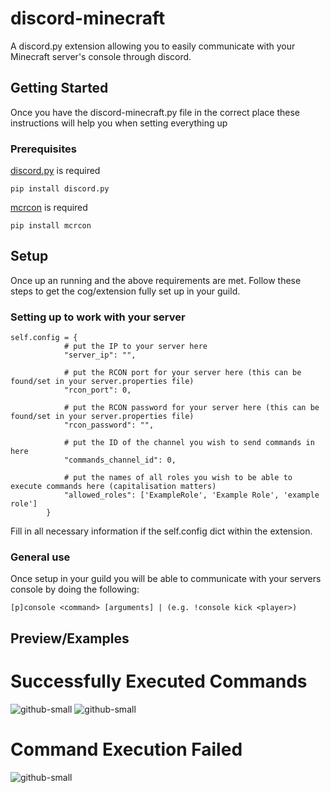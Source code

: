# discord-minecraft
A discord.py extension allowing you to easily communicate with your Minecraft server's console through discord. 


## Getting Started

Once you have the discord-minecraft.py file in the correct place these instructions will help you when setting everything up

### Prerequisites

[discord.py](https://pypi.org/project/discord.py/) is required

```
pip install discord.py
```

[mcrcon](https://pypi.org/project/mcrcon/) is required

```
pip install mcrcon
```


## Setup

Once up an running and the above requirements are met. Follow these steps to get the cog/extension fully set up in your guild.

### Setting up to work with your server

```
self.config = {
            # put the IP to your server here
            "server_ip": "",

            # put the RCON port for your server here (this can be found/set in your server.properties file)
            "rcon_port": 0,

            # put the RCON password for your server here (this can be found/set in your server.properties file)
            "rcon_password": "",

            # put the ID of the channel you wish to send commands in here
            "commands_channel_id": 0,

            # put the names of all roles you wish to be able to execute commands here (capitalisation matters)
            "allowed_roles": ['ExampleRole', 'Example Role', 'example role']
        }
```
Fill in all necessary information if the self.config dict within the extension.

### General use

Once setup in your guild you will be able to communicate with your servers console by doing the following:
```
[p]console <command> [arguments] | (e.g. !console kick <player>)
```

## Preview/Examples

# Successfully Executed Commands

![github-small](https://raffsimms.com/files/Discord-0889.png)
![github-small](https://raffsimms.com/files/Discord-0890.png)

# Command Execution Failed

![github-small](https://raffsimms.com/files/Discord-0888.png)

